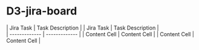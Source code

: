 # D3-jira-board

| Jira Task  | Task Description | | Jira Task  | Task Description |  
| ------------- | ------------- |
| Content Cell  | Content Cell  |
| Content Cell  | Content Cell  |
